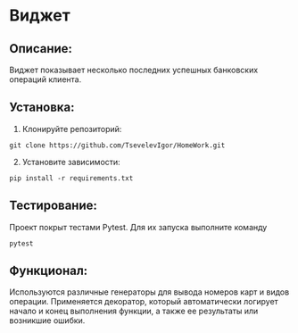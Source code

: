 # Виджет
## Описание:
Виджет показывает несколько последних успешных банковских операций клиента.
## Установка:
1. Клонируйте репозиторий:
```
git clone https://github.com/TsevelevIgor/HomeWork.git
```
2. Установите зависимости:
```
pip install -r requirements.txt
```
## Тестирование:
Проект покрыт тестами Pytest. Для их запуска выполните команду
```
pytest
```
## Функционал:
Используются различные генераторы для вывода номеров карт и видов операции.
Применяется декоратор, который автоматически логирует начало и конец выполнения функции, а также ее результаты или возникшие ошибки.